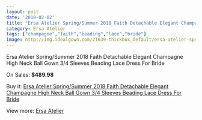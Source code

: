 ```yaml
---
layout: post
date: '2018-02-02'
title: "Ersa Atelier Spring/Summer 2018 Faith Detachable Elegant Champagne High Neck Ball Gown 3/4 Sleeves Beading Lace Dress For Bride"
category: Ersa Atelier
tags: ["champagne","faith","beading","lace","bride"]
image: http://img.idealgown.com/21639-thickbox_default/ersa-atelier-spring-summer-2018-faith-detachable-elegant-champagne-high-neck-ball-gown-3-4-sleeves-beading-lace-dress-for-bride.jpg
---
```

Ersa Atelier Spring/Summer 2018 Faith Detachable Elegant Champagne High Neck Ball Gown 3/4 Sleeves Beading Lace Dress For Bride

On Sales: **$489.98**
<a href="https://www.idealgown.com/en/ersa-atelier/8175-ersa-atelier-spring-summer-2018-faith-detachable-elegant-champagne-high-neck-ball-gown-3-4-sleeves-beading-lace-dress-for-bride.html"><amp-img layout="responsive" width="600" height="600" src="//img.idealgown.com/21639-thickbox_default/ersa-atelier-spring-summer-2018-faith-detachable-elegant-champagne-high-neck-ball-gown-3-4-sleeves-beading-lace-dress-for-bride.jpg" alt="Ersa Atelier Spring/Summer 2018 Faith Detachable Elegant Champagne High Neck Ball Gown 3/4 Sleeves Beading Lace Dress For Bride 0" /></a>
<a href="https://www.idealgown.com/en/ersa-atelier/8175-ersa-atelier-spring-summer-2018-faith-detachable-elegant-champagne-high-neck-ball-gown-3-4-sleeves-beading-lace-dress-for-bride.html"><amp-img layout="responsive" width="600" height="600" src="//img.idealgown.com/21646-thickbox_default/ersa-atelier-spring-summer-2018-faith-detachable-elegant-champagne-high-neck-ball-gown-3-4-sleeves-beading-lace-dress-for-bride.jpg" alt="Ersa Atelier Spring/Summer 2018 Faith Detachable Elegant Champagne High Neck Ball Gown 3/4 Sleeves Beading Lace Dress For Bride 1" /></a>
<a href="https://www.idealgown.com/en/ersa-atelier/8175-ersa-atelier-spring-summer-2018-faith-detachable-elegant-champagne-high-neck-ball-gown-3-4-sleeves-beading-lace-dress-for-bride.html"><amp-img layout="responsive" width="600" height="600" src="//img.idealgown.com/21645-thickbox_default/ersa-atelier-spring-summer-2018-faith-detachable-elegant-champagne-high-neck-ball-gown-3-4-sleeves-beading-lace-dress-for-bride.jpg" alt="Ersa Atelier Spring/Summer 2018 Faith Detachable Elegant Champagne High Neck Ball Gown 3/4 Sleeves Beading Lace Dress For Bride 2" /></a>
<a href="https://www.idealgown.com/en/ersa-atelier/8175-ersa-atelier-spring-summer-2018-faith-detachable-elegant-champagne-high-neck-ball-gown-3-4-sleeves-beading-lace-dress-for-bride.html"><amp-img layout="responsive" width="600" height="600" src="//img.idealgown.com/21644-thickbox_default/ersa-atelier-spring-summer-2018-faith-detachable-elegant-champagne-high-neck-ball-gown-3-4-sleeves-beading-lace-dress-for-bride.jpg" alt="Ersa Atelier Spring/Summer 2018 Faith Detachable Elegant Champagne High Neck Ball Gown 3/4 Sleeves Beading Lace Dress For Bride 3" /></a>
<a href="https://www.idealgown.com/en/ersa-atelier/8175-ersa-atelier-spring-summer-2018-faith-detachable-elegant-champagne-high-neck-ball-gown-3-4-sleeves-beading-lace-dress-for-bride.html"><amp-img layout="responsive" width="600" height="600" src="//img.idealgown.com/21643-thickbox_default/ersa-atelier-spring-summer-2018-faith-detachable-elegant-champagne-high-neck-ball-gown-3-4-sleeves-beading-lace-dress-for-bride.jpg" alt="Ersa Atelier Spring/Summer 2018 Faith Detachable Elegant Champagne High Neck Ball Gown 3/4 Sleeves Beading Lace Dress For Bride 4" /></a>
<a href="https://www.idealgown.com/en/ersa-atelier/8175-ersa-atelier-spring-summer-2018-faith-detachable-elegant-champagne-high-neck-ball-gown-3-4-sleeves-beading-lace-dress-for-bride.html"><amp-img layout="responsive" width="600" height="600" src="//img.idealgown.com/21642-thickbox_default/ersa-atelier-spring-summer-2018-faith-detachable-elegant-champagne-high-neck-ball-gown-3-4-sleeves-beading-lace-dress-for-bride.jpg" alt="Ersa Atelier Spring/Summer 2018 Faith Detachable Elegant Champagne High Neck Ball Gown 3/4 Sleeves Beading Lace Dress For Bride 5" /></a>
<a href="https://www.idealgown.com/en/ersa-atelier/8175-ersa-atelier-spring-summer-2018-faith-detachable-elegant-champagne-high-neck-ball-gown-3-4-sleeves-beading-lace-dress-for-bride.html"><amp-img layout="responsive" width="600" height="600" src="//img.idealgown.com/21641-thickbox_default/ersa-atelier-spring-summer-2018-faith-detachable-elegant-champagne-high-neck-ball-gown-3-4-sleeves-beading-lace-dress-for-bride.jpg" alt="Ersa Atelier Spring/Summer 2018 Faith Detachable Elegant Champagne High Neck Ball Gown 3/4 Sleeves Beading Lace Dress For Bride 6" /></a>
<a href="https://www.idealgown.com/en/ersa-atelier/8175-ersa-atelier-spring-summer-2018-faith-detachable-elegant-champagne-high-neck-ball-gown-3-4-sleeves-beading-lace-dress-for-bride.html"><amp-img layout="responsive" width="600" height="600" src="//img.idealgown.com/21640-thickbox_default/ersa-atelier-spring-summer-2018-faith-detachable-elegant-champagne-high-neck-ball-gown-3-4-sleeves-beading-lace-dress-for-bride.jpg" alt="Ersa Atelier Spring/Summer 2018 Faith Detachable Elegant Champagne High Neck Ball Gown 3/4 Sleeves Beading Lace Dress For Bride 7" /></a>

Buy it: [Ersa Atelier Spring/Summer 2018 Faith Detachable Elegant Champagne High Neck Ball Gown 3/4 Sleeves Beading Lace Dress For Bride](https://www.idealgown.com/en/ersa-atelier/8175-ersa-atelier-spring-summer-2018-faith-detachable-elegant-champagne-high-neck-ball-gown-3-4-sleeves-beading-lace-dress-for-bride.html "Ersa Atelier Spring/Summer 2018 Faith Detachable Elegant Champagne High Neck Ball Gown 3/4 Sleeves Beading Lace Dress For Bride")

View more: [Ersa Atelier](https://www.idealgown.com/en/164-ersa-atelier "Ersa Atelier")